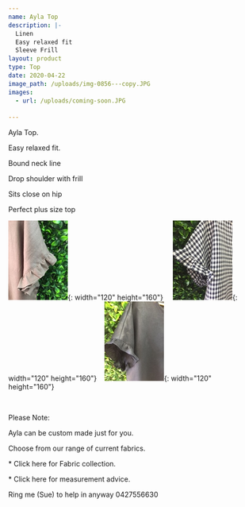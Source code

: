 ```yaml
---
name: Ayla Top
description: |-
  Linen
  Easy relaxed fit
  Sleeve Frill
layout: product
type: Top
date: 2020-04-22
image_path: /uploads/img-0856---copy.JPG
images:
  - url: /uploads/coming-soon.JPG

---
```


Ayla Top.&nbsp;

Easy relaxed fit.&nbsp;&nbsp;

Bound neck line&nbsp;&nbsp;

Drop shoulder with frill&nbsp;

Sits close on hip

Perfect plus size top

![](/uploads/img-0802---copy.JPG){: width="120" height="160"}&nbsp; &nbsp; &nbsp;![](/uploads/img-0855---copy.JPG){: width="120" height="160"}&nbsp; &nbsp;&nbsp;![](/uploads/img-0857---copy.JPG){: width="120" height="160"}&nbsp;&nbsp;

&nbsp;

Please Note:

Ayla can be custom made just for you.

Choose from our range of current fabrics.

\* Click here for Fabric collection.

\* Click here for measurement advice.

Ring me (Sue) to help in anyway 0427556630

